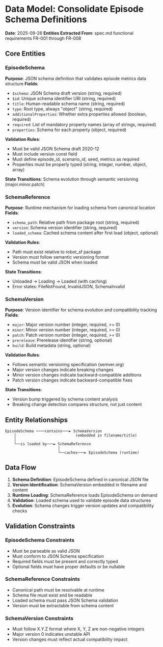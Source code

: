 # Data Model: Consolidate Episode Schema Definitions

**Date**: 2025-09-26
**Entities Extracted From**: spec.md functional requirements FR-001 through FR-008

## Core Entities

### EpisodeSchema
**Purpose**: JSON schema definition that validates episode metrics data structure
**Fields**:
- `$schema`: JSON Schema draft version (string, required)
- `$id`: Unique schema identifier URI (string, required)
- `title`: Human-readable schema name (string, required)
- `type`: Root type, always "object" (string, required)
- `additionalProperties`: Whether extra properties allowed (boolean, required)
- `required`: List of mandatory property names (array of strings, required)
- `properties`: Schema for each property (object, required)

**Validation Rules**:
- Must be valid JSON Schema draft 2020-12
- Must include version const field
- Must define episode_id, scenario_id, seed, metrics as required
- Properties must be properly typed (string, integer, number, object, array)

**State Transitions**: Schema evolution through semantic versioning (major.minor.patch)

### SchemaReference
**Purpose**: Runtime mechanism for loading schema from canonical location
**Fields**:
- `schema_path`: Relative path from package root (string, required)
- `version`: Schema version identifier (string, required)
- `loaded_schema`: Cached schema content after first load (object, optional)

**Validation Rules**:
- Path must exist relative to robot_sf package
- Version must follow semantic versioning format
- Schema must be valid JSON when loaded

**State Transitions**:
- Unloaded → Loading → Loaded (with caching)
- Error states: FileNotFound, InvalidJSON, SchemaInvalid

### SchemaVersion
**Purpose**: Version identifier for schema evolution and compatibility tracking
**Fields**:
- `major`: Major version number (integer, required, >= 0)
- `minor`: Minor version number (integer, required, >= 0)
- `patch`: Patch version number (integer, required, >= 0)
- `prerelease`: Prerelease identifier (string, optional)
- `build`: Build metadata (string, optional)

**Validation Rules**:
- Follows semantic versioning specification (semver.org)
- Major version changes indicate breaking changes
- Minor version changes indicate backward-compatible additions
- Patch version changes indicate backward-compatible fixes

**State Transitions**:
- Version bump triggered by schema content analysis
- Breaking change detection compares structure, not just content

## Entity Relationships

```
EpisodeSchema ────contains───► SchemaVersion
    │                           (embedded in filename/title)
    │
    └──is loaded by───► SchemaReference
                        │
                        └──caches───► EpisodeSchema (runtime)
```

## Data Flow

1. **Schema Definition**: EpisodeSchema defined in canonical JSON file
2. **Version Identification**: SchemaVersion embedded in filename and content
3. **Runtime Loading**: SchemaReference loads EpisodeSchema on demand
4. **Validation**: Loaded schema used to validate episode data structures
5. **Evolution**: Schema changes trigger version updates and compatibility checks

## Validation Constraints

### EpisodeSchema Constraints
- Must be parseable as valid JSON
- Must conform to JSON Schema specification
- Required fields must be present and correctly typed
- Optional fields must have proper defaults or be nullable

### SchemaReference Constraints
- Canonical path must be resolvable at runtime
- Schema file must exist and be readable
- Loaded schema must pass JSON Schema validation
- Version must be extractable from schema content

### SchemaVersion Constraints
- Must follow X.Y.Z format where X, Y, Z are non-negative integers
- Major version 0 indicates unstable API
- Version changes must reflect actual compatibility impact
